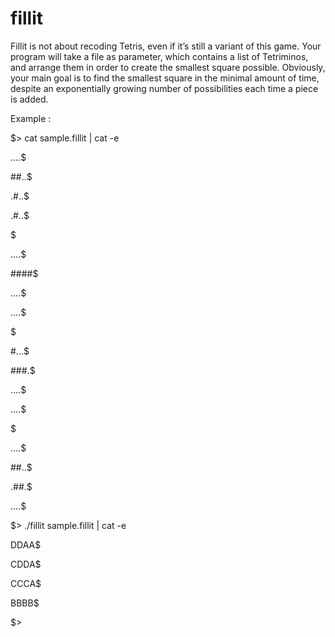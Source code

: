 # fillit
Fillit is not about recoding Tetris, even if it’s still a variant of this game. Your program will take a file as parameter, which contains a list of Tetriminos, and arrange them in order to create the smallest square possible.
Obviously, your main goal is to find the smallest square in the minimal amount of time, despite an exponentially growing number of possibilities each time a piece is added.

Example :

$> cat sample.fillit | cat -e

....$

##..$

.#..$

.#..$

$

....$

####$

....$

....$

$

#...$

###.$

....$

....$

$

....$

##..$

.##.$

....$

$> ./fillit sample.fillit | cat -e

DDAA$

CDDA$

CCCA$

BBBB$

$>
